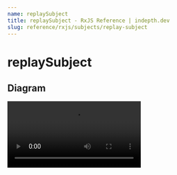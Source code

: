 ```yaml
---
name: replaySubject
title: replaySubject - RxJS Reference | indepth.dev
slug: reference/rxjs/subjects/replay-subject
---
```


# replaySubject

## Diagram

<video>
    <source src="https://images.indepth.dev/references/rxjs/subjects/replay-subject.mp4">
</video>
